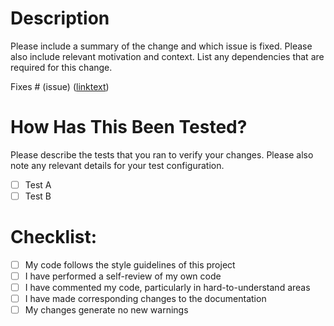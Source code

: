 # Description

Please include a summary of the change and which issue is fixed. 
Please also include relevant motivation and context. 
List any dependencies that are required for this change.

Fixes # (issue) ([linktext](link.to.issue))

# How Has This Been Tested?

Please describe the tests that you ran to verify your changes. Please also note any relevant details for your test configuration.

- [ ] Test A
- [ ] Test B

# Checklist:

- [ ] My code follows the style guidelines of this project
- [ ] I have performed a self-review of my own code
- [ ] I have commented my code, particularly in hard-to-understand areas
- [ ] I have made corresponding changes to the documentation
- [ ] My changes generate no new warnings

<!-- Template copied from [embeddedartistry](https://github.com/embeddedartistry/templates/edit/master/.github/PULL_REQUEST_TEMPLATE.md) on github-->

